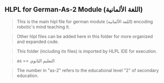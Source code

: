 ## HLPL for German-As-2 Module (اللغة الألمانية)
>This is the main hlpl file for german module (اللغة الألمانية) encoding robotic's mind teaching it.

>Other hlpl files can be added here in this folder for more organized and expanded code.

>This folder (including its files) is imported by HLPL IDE for execution.

>as == التعليم الثانوي

>The number in "as-2" refers to the educational level "2" of secondary education.
